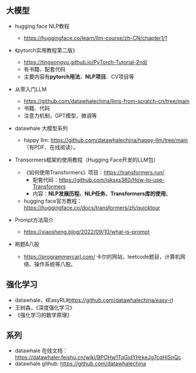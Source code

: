 

## 大模型
- hugging face NLP教程
  - https://huggingface.co/learn/llm-course/zh-CN/chapter1/1

- 《pytorch实用教程第二版》
  - https://tingsongyu.github.io/PyTorch-Tutorial-2nd/
  - 有书籍、配套代码
  - 主要内容有**pytorch用法**、**NLP项目**、CV项目等

- 从零入门LLM
  - https://github.com/datawhalechina/llms-from-scratch-cn/tree/main
  - 书籍、代码
  - 注意力机制，GPT模型，微调等
    
- datawhale 大模型系列
  - happy llm: https://github.com/datawhalechina/happy-llm/tree/main （有PDF、在线阅读）。
 
- Transormers框架的使用教程（Hugging Face开发的LLM包）
  - 《如何使用Transformers》项目：https://transformers.run/
    - 配套代码：https://github.com/jsksxs360/How-to-use-Transformers
    - 内容：**NLP发展历程、NLP任务、Transformers库的使用**。
  - hugging face官方教程：https://huggingface.co/docs/transformers/zh/quicktour
 
- Prompt方法简介
  - https://xiaosheng.blog/2022/09/10/what-is-prompt

- 刷题&八股
  - https://programmercarl.com/ 卡尔的网站，leetcode题目，计算机网络、操作系统等八股。
 

## 强化学习
- datawhale，《EasyRL》https://github.com/datawhalechina/easy-rl
- 王树森，《深度强化学习》
- 《强化学习的数学原理》


## 系列
- datawhale 在线文档：https://datawhaler.feishu.cn/wiki/BPOHw1TqGidYHrkeJg7cqHiSnQc
- datawhale github: https://github.com/datawhalechina
